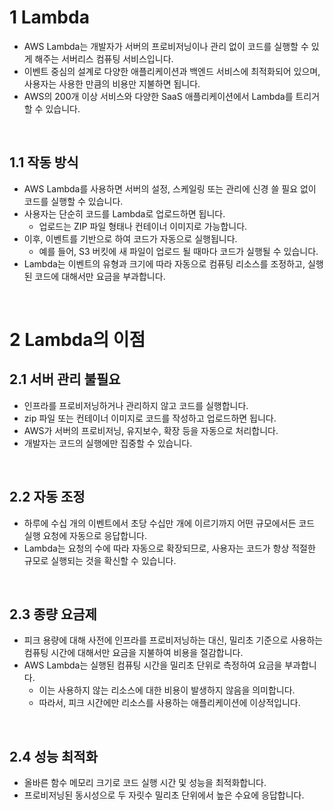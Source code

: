 # 1 Lambda

- AWS Lambda는 개발자가 서버의 프로비저닝이나 관리 없이 코드를 실행할 수 있게 해주는 서버리스 컴퓨팅 서비스입니다.
- 이벤트 중심의 설계로 다양한 애플리케이션과 백엔드 서비스에 최적화되어 있으며, 사용자는 사용한 만큼의 비용만 지불하면 됩니다. 
- AWS의 200개 이상 서비스와 다양한 SaaS 애플리케이션에서 Lambda를 트리거할 수 있습니다.

<br>

## 1.1 작동 방식

- AWS Lambda를 사용하면 서버의 설정, 스케일링 또는 관리에 신경 쓸 필요 없이 코드를 실행할 수 있습니다.
- 사용자는 단순히 코드를 Lambda로 업로드하면 됩니다.
	- 업로드는 ZIP 파일 형태나 컨테이너 이미지로 가능합니다.
- 이후, 이벤트를 기반으로 하여 코드가 자동으로 실행됩니다. 
	- 예를 들어, S3 버킷에 새 파일이 업로드 될 때마다 코드가 실행될 수 있습니다. 
- Lambda는 이벤트의 유형과 크기에 따라 자동으로 컴퓨팅 리소스를 조정하고, 실행된 코드에 대해서만 요금을 부과합니다.

<br>

# 2 Lambda의 이점

## 2.1 서버 관리 불필요

- 인프라를 프로비저닝하거나 관리하지 않고 코드를 실행합니다.
- zip 파일 또는 컨테이너 이미지로 코드를 작성하고 업로드하면 됩니다.
- AWS가 서버의 프로비저닝, 유지보수, 확장 등을 자동으로 처리합니다. 
- 개발자는 코드의 실행에만 집중할 수 있습니다.

<br>

## 2.2 자동 조정

- 하루에 수십 개의 이벤트에서 초당 수십만 개에 이르기까지 어떤 규모에서든 코드 실행 요청에 자동으로 응답합니다.
- Lambda는 요청의 수에 따라 자동으로 확장되므로, 사용자는 코드가 항상 적절한 규모로 실행되는 것을 확신할 수 있습니다.

<br>

## 2.3 종량 요금제

- 피크 용량에 대해 사전에 인프라를 프로비저닝하는 대신, 밀리초 기준으로 사용하는 컴퓨팅 시간에 대해서만 요금을 지불하여 비용을 절감합니다.
- AWS Lambda는 실행된 컴퓨팅 시간을 밀리초 단위로 측정하여 요금을 부과합니다.
	- 이는 사용하지 않는 리소스에 대한 비용이 발생하지 않음을 의미합니다. 
	- 따라서, 피크 시간에만 리소스를 사용하는 애플리케이션에 이상적입니다.

<br>

## 2.4 성능 최적화

- 올바른 함수 메모리 크기로 코드 실행 시간 및 성능을 최적화합니다.
- 프로비저닝된 동시성으로 두 자릿수 밀리초 단위에서 높은 수요에 응답합니다.
